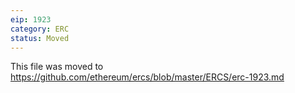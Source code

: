 ```yaml
---
eip: 1923
category: ERC
status: Moved
---
```


This file was moved to https://github.com/ethereum/ercs/blob/master/ERCS/erc-1923.md
